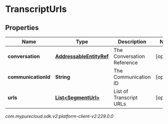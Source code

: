# TranscriptUrls


## Properties

| Name | Type | Description | Notes |
| ------------ | ------------- | ------------- | ------------- |
| **conversation** | [**AddressableEntityRef**](AddressableEntityRef) | The Conversation Reference |  [optional] |
| **communicationId** | **String** | The Communication ID |  [optional] |
| **urls** | [**List&lt;SegmentUrl&gt;**](SegmentUrl) | List of Transcript URLs |  [optional] |




_com.mypurecloud.sdk.v2:platform-client-v2:229.0.0_
